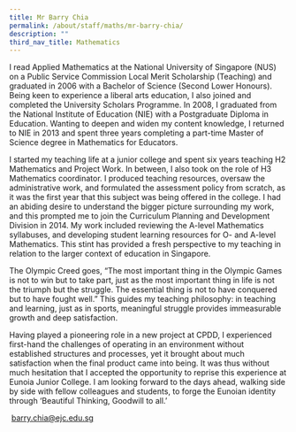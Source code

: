 ```yaml
---
title: Mr Barry Chia
permalink: /about/staff/maths/mr-barry-chia/
description: ""
third_nav_title: Mathematics
---
```




I read Applied Mathematics at the National University of Singapore (NUS) on a Public Service Commission Local Merit Scholarship (Teaching) and graduated in 2006 with a Bachelor of Science (Second Lower Honours). Being keen to experience a liberal arts education, I also joined and completed the University Scholars Programme. In 2008, I graduated from the National Institute of Education (NIE) with a Postgraduate Diploma in Education. Wanting to deepen and widen my content knowledge, I returned to NIE in 2013 and spent three years completing a part-time Master of Science degree in Mathematics for Educators.

I started my teaching life at a junior college and spent six years teaching H2 Mathematics and Project Work. In between, I also took on the role of H3 Mathematics coordinator. I produced teaching resources, oversaw the administrative work, and formulated the assessment policy from scratch, as it was the first year that this subject was being offered in the college. I had an abiding desire to understand the bigger picture surrounding my work, and this prompted me to join the Curriculum Planning and Development Division in 2014. My work included reviewing the A-level Mathematics syllabuses, and developing student learning resources for O- and A-level Mathematics. This stint has provided a fresh perspective to my teaching in relation to the larger context of education in Singapore.

The Olympic Creed goes, “The most important thing in the Olympic Games is not to win but to take part, just as the most important thing in life is not the triumph but the struggle. The essential thing is not to have conquered but to have fought well.” This guides my teaching philosophy: in teaching and learning, just as in sports, meaningful struggle provides immeasurable growth and deep satisfaction.

Having played a pioneering role in a new project at CPDD, I experienced first-hand the challenges of operating in an environment without established structures and processes, yet it brought about much satisfaction when the final product came into being. It was thus without much hesitation that I accepted the opportunity to reprise this experience at Eunoia Junior College. I am looking forward to the days ahead, walking side by side with fellow colleagues and students, to forge the Eunoian identity through ‘Beautiful Thinking, Goodwill to all.’

 [barry.chia@ejc.edu.sg](mailto:barry.chia@ejc.edu.sg)